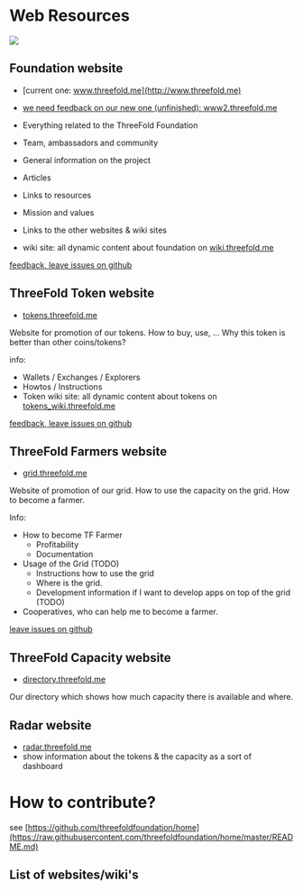 # Web Resources

![](https://images.unsplash.com/photo-1506452819137-0422416856b8?ixlib=rb-0.3.5&ixid=eyJhcHBfaWQiOjEyMDd9&s=35c3a22e647b11004efd8135de82164c&auto=format&fit=crop&w=1266&q=80)

## Foundation website

- [current one: www.threefold.me](http://www.threefold.me)
- [we need feedback on our new one (unfinished): www2.threefold.me](http://www2.threefold.me)


- Everything related to the ThreeFold Foundation
- Team, ambassadors and community
- General information on the project
- Articles
- Links to resources
- Mission and values
- Links to the other websites & wiki sites
- wiki site: all dynamic content about foundation on [wiki.threefold.me](http://wiki.threefold.me)

[feedback, leave issues on github](https://github.com/threefoldfoundation/www_threefold/issues)


## ThreeFold Token website 

- [tokens.threefold.me](https://tokens.threefold.me)

Website for promotion of our tokens. How to buy, use, ...
Why this token is better than other coins/tokens?

info:

- Wallets /  Exchanges / Explorers
- Howtos / Instructions
- Token wiki site: all dynamic content about tokens on [tokens_wiki.threefold.me](http://tokens_wiki.threefold.me)

[feedback, leave issues on github](https://github.com/threefoldfoundation/www_tokens/issues)


## ThreeFold Farmers website 

- [grid.threefold.me](https://www.tffarmers.com/)

Website of promotion of our grid. How to use the capacity on the grid.
How to become a farmer.

Info:

- How to become TF Farmer
    - Profitability
    - Documentation
- Usage of the Grid (TODO)
    - Instructions how to use the grid
    - Where is the grid.
    - Development information if I want to develop apps on top of the grid (TODO)
- Cooperatives, who can help me to become a farmer.

[leave issues on github](https://github.com/threefoldfoundation/www_grid/issues)


## ThreeFold Capacity website 

- [directory.threefold.me](http://directory.threefold.me)

Our directory which shows how much capacity there is available and where.

## Radar website 

- [radar.threefold.me](http://radar.threefold.me)
- show information about the tokens & the capacity as a sort of dashboard


# How to contribute?

see [https://github.com/threefoldfoundation/home](https://raw.githubusercontent.com/threefoldfoundation/home/master/README.md)

## List of websites/wiki's

[](itenv/web_sites_toc.md ':include')

[](itenv/wiki_pages_toc.md ':include')
